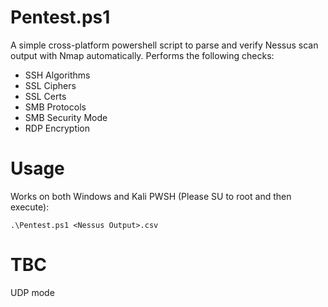 # Pentest.ps1
A simple cross-platform powershell script to parse and verify Nessus scan output with Nmap automatically. Performs the following checks:
- SSH Algorithms
- SSL Ciphers
- SSL Certs
- SMB Protocols
- SMB Security Mode
- RDP Encryption

# Usage
Works on both Windows and Kali PWSH (Please SU to root and then execute):
```
.\Pentest.ps1 <Nessus Output>.csv
```

# TBC
UDP mode
